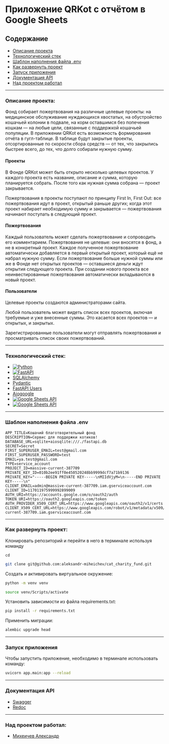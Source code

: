 # Приложение QRKot с отчётом в Google Sheets

## Содержание
- [Описание проекта](#описание-проекта)
- [Технологический стек](#технологический-стек)
- [Шаблон наполнения файла .env](#шаблон-наполнения-файла-env)
- [Как развернуть проект](#как-развернуть-проект)
- [Запуск приложения](#запуск-приложения)
- [Документация API](#документация-api)
- [Над проектом работал](#над-проектом-работал)

___

### Описание проекта:

Фонд собирает пожертвования на различные целевые проекты: на медицинское 
обслуживание нуждающихся хвостатых, на обустройство кошачьей колонии в 
подвале, на корм оставшимся без попечения кошкам — на любые цели, связанные с 
поддержкой кошачьей популяции. В приложении QRKot есть возможность формирования 
отчёта в гугл-таблице. В таблице будут закрытые проекты, отсортированные по 
скорости сбора средств — от тех, что закрылись быстрее всего, до тех, что долго 
собирали нужную сумму.


#### Проекты

В Фонде QRKot может быть открыто несколько целевых проектов. У каждого проекта 
есть название, описание и сумма, которую планируется собрать. После того как 
нужная сумма собрана — проект закрывается.

Пожертвования в проекты поступают по принципу First In, First Out: все 
пожертвования идут в проект, открытый раньше других; когда этот проект 
набирает необходимую сумму и закрывается — пожертвования начинают поступать в 
следующий проект.

#### Пожертвования

Каждый пользователь может сделать пожертвование и сопроводить его комментарием. 
Пожертвования не целевые: они вносятся в фонд, а не в конкретный проект. 
Каждое полученное пожертвование автоматически добавляется в первый открытый 
проект, который ещё не набрал нужную сумму. Если пожертвование больше нужной
суммы или же в Фонде нет открытых проектов — оставшиеся деньги ждут открытия 
следующего проекта. При создании нового проекта все неинвестированные 
пожертвования автоматически вкладываются в новый проект.

#### Пользователи

Целевые проекты создаются администраторами сайта.

Любой пользователь может видеть список всех проектов, включая требуемые и уже 
внесенные суммы. Это касается всех проектов — и открытых, и закрытых.

Зарегистрированные пользователи могут отправлять пожертвования и просматривать 
список своих пожертвований.

___

### Технологический стек:

- [![Python](https://img.shields.io/badge/python-3670A0?style=for-the-badge&logo=python&logoColor=ffdd54)](https://www.python.org/)
- [![FastAPI](https://img.shields.io/badge/fastapi-109989?style=for-the-badge&logo=FASTAPI&logoColor=white)](https://fastapi.tiangolo.com/)
- [SQLAlchemy](https://www.sqlalchemy.org/)
- [Pydantic](https://docs.pydantic.dev/)
- [FastAPI Users](https://fastapi-users.github.io/fastapi-users/)
- [Aiogoogle](https://aiogoogle.readthedocs.io/en/latest/)
- [![Google Sheets API](https://img.shields.io/badge/Google%20Sheets-34A853?style=for-the-badge&logo=google-sheets&logoColor=white)](https://developers.google.com/sheets/api/guides/concepts?hl=en)
- [![Google Sheets API](https://img.shields.io/badge/Google%20Drive-4285F4?style=for-the-badge&logo=googledrive&logoColor=white)](https://developers.google.com/drive/api/guides/about-sdk?hl=en)

___

### Шаблон наполнения файла .env

```
APP_TITLE=Кошачий благотворительный фонд
DESCRIPTION=Сервис для поддержки котиков!
DATABASE_URL=sqlite+aiosqlite:///./fastapi.db
SECRET=Secret
FIRST_SUPERUSER_EMAIL=test@gmail.com
FIRST_SUPERUSER_PASSWORD=test
EMAIL=ya.test@gmail.com
TYPE=service_account
PROJECT_ID=massive-current-387709
PRIVATE_KEY_ID=010b2ee91ff0e450520248bb9999dcf7a71b9136
PRIVATE_KEY="-----BEGIN PRIVATE KEY-----\nMIIdVjyM=\n-----END PRIVATE KEY-----\n"
CLIENT_EMAIL=admin@massive-current-387709.iam.gserviceaccount.com
CLIENT_ID=117011975999992899009
AUTH_URI=https://accounts.google.com/o/oauth2/auth
TOKEN_URI=https://oauth2.googleapis.com/token
AUTH_PROVIDER_X509_CERT_URL=https://www.googleapis.com/oauth2/v1/certs
CLIENT_X509_CERT_URL=https://www.googleapis.com/robot/v1/metadata/x509/admin2%40massive-current-387709.iam.gserviceaccount.com
```

___

### Как развернуть проект:

Клонировать репозиторий и перейти в него в терминале используя команду 
```
cd
```
```bash
git clone git@github.com:aleksandr-miheichev/cat_charity_fund.git
```
Cоздать и активировать виртуальное окружение:
```bash
python -m venv venv
```
```bash
source venv/Scripts/activate
```
Установить зависимости из файла requirements.txt:
```bash
pip install -r requirements.txt
```
Применить миграции:
```bash
alembic upgrade head 
```

___

### Запуск приложения

Чтобы запустить приложение, необходимо в терминале использовать команду:
```bash
uvicorn app.main:app --reload
```

___

### Документация API

- [Swagger](http://127.0.0.1:8000/docs)
- [Redoc](http://127.0.0.1:8000/redoc)

___

### Над проектом работал:
- [Михеичев Александр](https://github.com/aleksandr-miheichev)